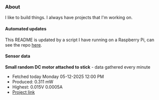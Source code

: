 ### About
I like to build things. I always have projects that I'm working on.

#### Automated updates
This README is updated by a script I have running on a Raspberry Pi, can see the repo [here](https://github.com/jdc-cunningham/raspi-git-repo-updater).

#### Sensor data


**Small random DC motor attached to stick** - data gathered every minute
- Fetched today Monday 05-12-2025 12:00 PM
- Produced: 0.311 mW
- Highest: 0.015V 0.0005A
- [Project link](https://github.com/jdc-cunningham/turbine-raspi)